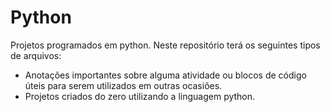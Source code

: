 # Python
Projetos programados em python. Neste repositório terá os seguintes tipos de arquivos:
- Anotações importantes sobre alguma atividade ou blocos de código úteis para serem utilizados em outras ocasiões.
- Projetos criados do zero utilizando a linguagem python.
